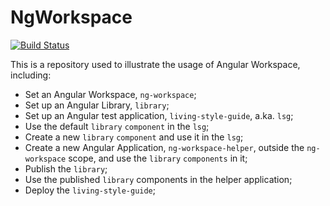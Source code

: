 # NgWorkspace

[![Build Status](https://travis-ci.org/RodrigoMattosoSilveira/ng-workspaces.svg?branch=master)](https://travis-ci.org/RodrigoMattosoSilveira/ng-workspaces)

This is a repository used to illustrate the usage of Angular Workspace, including:
- Set an Angular Workspace, `ng-workspace`;
- Set up an Angular Library, `library`;
- Set up an Angular test application, `living-style-guide`, a.ka. `lsg`;
- Use the default `library` `component` in the `lsg`;
- Create a new `library` `component` and use it in the `lsg`;
- Create a new Angular Application, `ng-workspace-helper`, outside the `ng-workspace` scope, and use the `library` `components` in it;
- Publish the `library`;
- Use the published `library` components in the helper application;
- Deploy the `living-style-guide`;
